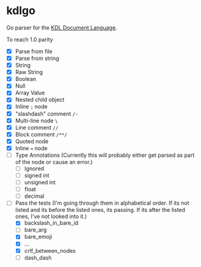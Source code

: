 # kdlgo

Go parser for the [KDL Document Language](https://github.com/kdl-org/kdl).

To reach 1.0 parity


- [x] Parse from file
- [x] Parse from string
- [x] String
- [x] Raw String
- [x] Boolean
- [x] Null
- [x] Array Value
- [x] Nested child object
- [x] Inline `;` node
- [x] "slashdash" comment `/-`
- [x] Multi-line node `\`
- [x] Line comment `//`
- [x] Block comment `/**/`
- [x] Quoted node
- [x] Inline `=` node
- [ ] Type Annotations (Currently this will probably either get parsed as part of the node or cause an error.)
  - [ ] Ignored
  - [ ] signed int
  - [ ] unsigned int
  - [ ] float
  - [ ] decimal

- [ ] Pass the tests (I'm going through them in alphabetical order. If its not listed and its before the listed ones, its passing. If its after the listed ones, I've not looked into it.)
  - [x] backslash_in_bare_id
  - [ ] bare_arg
  - [x] bare_emoji
  - [x] ...
  - [x] crlf_between_nodes
  - [ ] dash_dash